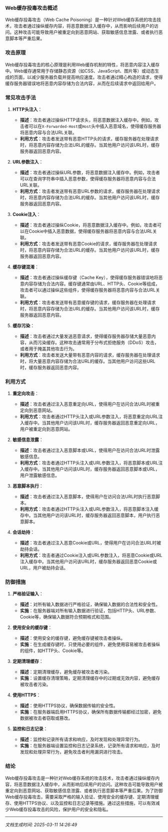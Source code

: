 ### Web缓存投毒攻击概述

Web缓存投毒攻击（Web Cache Poisoning）是一种针对Web缓存系统的攻击技术，攻击者通过操纵缓存内容，将恶意数据注入缓存中，从而影响后续用户的访问。这种攻击可能导致用户被重定向到恶意网站、获取敏感信息泄露、或者执行恶意脚本等严重后果。

### 攻击原理

Web缓存投毒攻击的核心原理是利用Web缓存机制的特性，将恶意内容注入缓存中。Web缓存通常用于存储静态资源（如CSS、JavaScript、图片等）或动态生成的页面，以减少服务器负载并提高响应速度。攻击者通过精心构造的请求，使得缓存服务器错误地将恶意内容存储为合法内容，从而在后续请求中返回给用户。

### 常见攻击手法

1. **HTTP头注入**：
   - **描述**：攻击者通过操纵HTTP请求头，将恶意数据注入缓存中。例如，攻击者可以在`X-Forwarded-Host`或`Host`头中插入恶意域名，使得缓存服务器将恶意内容与合法URL关联。
   - **利用方式**：攻击者发送带有恶意HTTP头的请求，缓存服务器在处理请求时，将恶意内容存储为合法URL的缓存。当其他用户访问该URL时，缓存服务器返回恶意内容。

2. **URL参数注入**：
   - **描述**：攻击者通过操纵URL参数，将恶意数据注入缓存中。例如，攻击者可以在查询字符串中插入恶意参数，使得缓存服务器将恶意内容与合法URL关联。
   - **利用方式**：攻击者发送带有恶意URL参数的请求，缓存服务器在处理请求时，将恶意内容存储为合法URL的缓存。当其他用户访问该URL时，缓存服务器返回恶意内容。

3. **Cookie注入**：
   - **描述**：攻击者通过操纵Cookie，将恶意数据注入缓存中。例如，攻击者可以在Cookie中插入恶意数据，使得缓存服务器将恶意内容与合法URL关联。
   - **利用方式**：攻击者发送带有恶意Cookie的请求，缓存服务器在处理请求时，将恶意内容存储为合法URL的缓存。当其他用户访问该URL时，缓存服务器返回恶意内容。

4. **缓存键混淆**：
   - **描述**：攻击者通过操纵缓存键（Cache Key），使得缓存服务器错误地将恶意内容存储为合法内容。缓存键通常由URL、HTTP头、Cookie等组成，攻击者可以通过操纵这些组件，使得缓存服务器将恶意内容与合法URL关联。
   - **利用方式**：攻击者发送带有恶意缓存键的请求，缓存服务器在处理请求时，将恶意内容存储为合法URL的缓存。当其他用户访问该URL时，缓存服务器返回恶意内容。

5. **缓存污染**：
   - **描述**：攻击者通过大量发送恶意请求，使得缓存服务器存储大量恶意内容，从而污染缓存。这种攻击通常用于分布式拒绝服务（DDoS）攻击，或者用于掩盖其他攻击行为。
   - **利用方式**：攻击者发送大量带有恶意内容的请求，缓存服务器在处理请求时，将大量恶意内容存储为合法URL的缓存。当其他用户访问这些URL时，缓存服务器返回恶意内容。

### 利用方式

1. **重定向攻击**：
   - **描述**：攻击者通过注入恶意重定向URL，使得用户在访问合法URL时被重定向到恶意网站。
   - **利用方式**：攻击者通过HTTP头注入或URL参数注入，将恶意重定向URL注入缓存中。当其他用户访问该URL时，缓存服务器返回恶意重定向URL，用户被重定向到恶意网站。

2. **敏感信息泄露**：
   - **描述**：攻击者通过注入恶意脚本或URL，使得用户在访问合法URL时泄露敏感信息。
   - **利用方式**：攻击者通过HTTP头注入或URL参数注入，将恶意脚本或URL注入缓存中。当其他用户访问该URL时，缓存服务器返回恶意脚本或URL，用户泄露敏感信息。

3. **恶意脚本执行**：
   - **描述**：攻击者通过注入恶意脚本，使得用户在访问合法URL时执行恶意脚本。
   - **利用方式**：攻击者通过HTTP头注入或URL参数注入，将恶意脚本注入缓存中。当其他用户访问该URL时，缓存服务器返回恶意脚本，用户执行恶意脚本。

4. **会话劫持**：
   - **描述**：攻击者通过注入恶意Cookie或URL，使得用户在访问合法URL时被劫持会话。
   - **利用方式**：攻击者通过Cookie注入或URL参数注入，将恶意Cookie或URL注入缓存中。当其他用户访问该URL时，缓存服务器返回恶意Cookie或URL，用户被劫持会话。

### 防御措施

1. **严格验证输入**：
   - **描述**：对所有输入数据进行严格验证，确保输入数据的合法性和安全性。
   - **实施**：在服务器端对所有输入数据进行验证，包括HTTP头、URL参数、Cookie等，确保输入数据符合预期格式和范围。

2. **使用安全的缓存键**：
   - **描述**：使用安全的缓存键，避免缓存键被攻击者操纵。
   - **实施**：在生成缓存键时，只使用必要的组件，避免使用容易被攻击者操纵的组件，如HTTP头、Cookie等。

3. **定期清理缓存**：
   - **描述**：定期清理缓存，避免缓存被攻击者污染。
   - **实施**：设置缓存清理策略，定期清理缓存中的过期或无效内容，避免缓存被攻击者污染。

4. **使用HTTPS**：
   - **描述**：使用HTTPS协议，确保数据传输的安全性。
   - **实施**：在服务器端启用HTTPS协议，确保所有数据传输都经过加密，避免数据被攻击者窃取或篡改。

5. **监控和日志记录**：
   - **描述**：监控和记录所有请求和响应，及时发现和处理异常行为。
   - **实施**：在服务器端设置监控和日志记录系统，记录所有请求和响应，及时发现和处理异常行为，避免攻击者利用漏洞进行攻击。

### 结论

Web缓存投毒攻击是一种针对Web缓存系统的攻击技术，攻击者通过操纵缓存内容，将恶意数据注入缓存中，从而影响后续用户的访问。这种攻击可能导致用户被重定向到恶意网站、获取敏感信息泄露、或者执行恶意脚本等严重后果。为了防御Web缓存投毒攻击，需要采取严格的输入验证、使用安全的缓存键、定期清理缓存、使用HTTPS协议、以及监控和日志记录等措施。通过这些措施，可以有效减少Web缓存投毒攻击的风险，保护用户的安全和隐私。

---

*文档生成时间: 2025-03-11 14:26:49*























